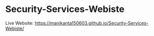 # Security-Services-Webiste

Live Website: https://manikanta150603.github.io/Security-Services-Webiste/